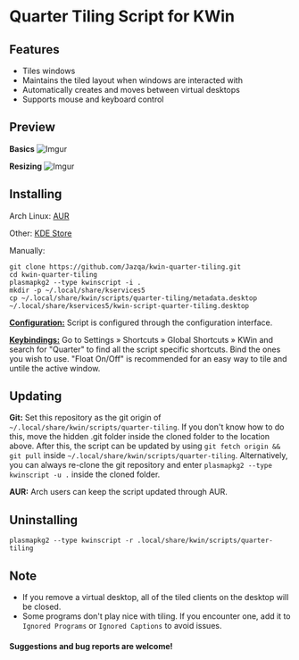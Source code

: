 # Quarter Tiling Script for KWin

## Features
- Tiles windows
- Maintains the tiled layout when windows are interacted with
- Automatically creates and moves between virtual desktops
- Supports mouse and keyboard control

## Preview

**Basics**
![Imgur](http://i.imgur.com/knyoWe6.gif)

**Resizing**
![Imgur](http://i.imgur.com/uc5FdxW.gif)

## Installing

Arch Linux: [AUR](https://aur.archlinux.org/packages/kwin-scripts-quarter-tiling-git/)

Other: [KDE Store](https://store.kde.org/p/1187647/)

Manually:

    git clone https://github.com/Jazqa/kwin-quarter-tiling.git
    cd kwin-quarter-tiling
    plasmapkg2 --type kwinscript -i .
    mkdir -p ~/.local/share/kservices5
    cp ~/.local/share/kwin/scripts/quarter-tiling/metadata.desktop ~/.local/share/kservices5/kwin-script-quarter-tiling.desktop
    
**[Configuration:](https://github.com/Jazqa/kwin-quarter-tiling/wiki/Configuration-Interface)** Script is configured through the configuration interface.

**[Keybindings:](https://github.com/Jazqa/kwin-quarter-tiling/wiki/Keybindings)** Go to Settings » Shortcuts » Global Shortcuts » KWin and search for "Quarter" to find all the script specific shortcuts. Bind the ones you wish to use. "Float On/Off" is recommended for an easy way to tile and untile the active window.

## Updating

**Git:** Set this repository as the git origin of `~/.local/share/kwin/scripts/quarter-tiling`. If you don't know how to do this, move the hidden .git folder inside the cloned folder to the location above. After this, the script can be updated by using `git fetch origin && git pull` inside `~/.local/share/kwin/scripts/quarter-tiling`. Alternatively, you can always re-clone the git repository and enter `plasmapkg2 --type kwinscript -u .` inside the cloned folder.

**AUR:** Arch users can keep the script updated through AUR.

## Uninstalling

`plasmapkg2 --type kwinscript -r .local/share/kwin/scripts/quarter-tiling`


## Note
- If you remove a virtual desktop, all of the tiled clients on the desktop will be closed.
- Some programs don't play nice with tiling. If you encounter one, add it to `Ignored Programs` or `Ignored Captions` to avoid issues.

#### Suggestions and bug reports are welcome!
